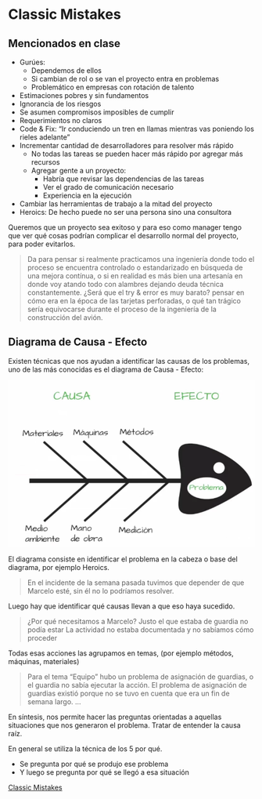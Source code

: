 # Classic Mistakes

## Mencionados en clase

- Gurúes:
    - Dependemos de ellos
    - Si cambian de rol o se van el proyecto entra en problemas
    - Problemático en empresas con rotación de talento
- Estimaciones pobres y sin fundamentos
- Ignorancia de los riesgos
- Se asumen compromisos imposibles de cumplir
- Requerimientos no claros
- Code & Fix: “Ir conduciendo un tren en llamas mientras vas poniendo los rieles adelante”
- Incrementar cantidad de desarrolladores para resolver más rápido
    - No todas las tareas se pueden hacer más rápido por agregar más recursos
    - Agregar gente a un proyecto:
        - Habría que revisar las dependencias de las tareas
        - Ver el grado de comunicación necesario
        - Experiencia en la ejecución
- Cambiar las herramientas de trabajo a la mitad del proyecto
- Heroics: De hecho puede no ser una persona sino una consultora

Queremos que un proyecto sea exitoso y para eso como manager tengo que ver qué cosas podrían complicar el desarrollo normal del proyecto, para poder evitarlos.

> Da para pensar si realmente practicamos una ingeniería donde todo el proceso se encuentra controlado o estandarizado en búsqueda de una mejora contínua, o si en realidad es más bien una artesanía en donde voy atando todo con alambres dejando deuda técnica constantemente. ¿Será que el try & error es muy barato? pensar en cómo era en la época de las tarjetas perforadas, o qué tan trágico sería equivocarse durante el proceso de la ingeniería de la construcción del avión.
> 

## Diagrama de Causa - Efecto

Existen técnicas que nos ayudan a identificar las causas de los problemas, uno de las más conocidas es el diagrama de Causa - Efecto:

![Untitled](Classic%20Mistakes%20a658f66be2104e3e8e6eb853d804a345/Untitled.png)

El diagrama consiste en identificar el problema en la cabeza o base del diagrama, por ejemplo Heroics.

> En el incidente de la semana pasada tuvimos que depender de que Marcelo esté, sin él no lo podríamos resolver.
> 

Luego hay que identificar qué causas llevan a que eso haya sucedido.

> ¿Por qué necesitamos a Marcelo?
> Justo el que estaba de guardia no podía estar
> La actividad no estaba documentada y no sabíamos cómo proceder
> 

Todas esas acciones las agrupamos en temas, (por ejemplo métodos, máquinas, materiales)

> Para el tema “Equipo” hubo un problema de asignación de guardias, o el guardia no sabía ejecutar la acción.
El problema de asignación de guardias existió porque no se tuvo en cuenta que era un fin de semana largo.
...
> 

En síntesis, nos permite hacer las preguntas orientadas a aquellas situaciones que nos generaron el problema. Tratar de entender la causa raíz.

En general se utiliza la técnica de los 5 por qué.

- Se pregunta por qué se produjo ese problema
- Y luego se pregunta por qué se llegó a esa situación

[Classic Mistakes](Classic%20Mistakes%20a658f66be2104e3e8e6eb853d804a345/Classic%20Mistakes%20b97c3dfbb4a6412a945b419fc741c7b4.csv)